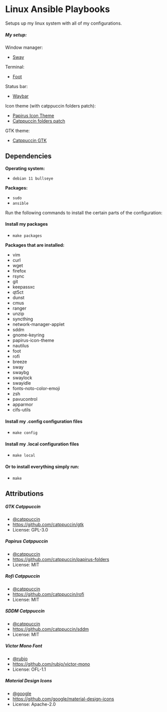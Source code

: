 # Linux Ansible Playbooks

Setups up my linux system with all of my configurations.

##### My setup:

Window manager:
- [Sway](https://swaywm.org/)

Terminal:
- [Foot](https://codeberg.org/dnkl/foot)

Status bar:
- [Waybar](https://github.com/Alexays/Waybar)

Icon theme (with catppuccin folders patch):
- [Papirus Icon Theme](https://github.com/PapirusDevelopmentTeam/papirus-icon-theme)
- [Catppuccin folders patch](https://github.com/catppuccin/papirus-folders)

GTK theme:
- [Catppuccin GTK](https://github.com/catppuccin/gtk)


## Dependencies

**Operating system:**

- `debian 11 bullseye`

**Packages:**

- `sudo`
- `ansible`

Run the following commands to install the certain parts of the configuration:

#### Install my packages

- `make packages`

**Packages that are installed:**

- vim
- curl
- wget
- firefox
- rsync
- git
- keepassxc
- qt5ct
- dunst
- cmus
- ranger
- unzip
- syncthing
- network-manager-applet
- sddm
- gnome-keyring
- papirus-icon-theme
- nautilus
- foot
- rofi
- breeze
- sway
- swaybg
- swaylock
- swayidle
- fonts-noto-color-emoji
- zsh
- pavucontrol
- apparmor
- cifs-utils

#### Install my .config configuration files

- `make config`

#### Install my .local configuration files

- `make local`

#### Or to install everything simply run:

- `make`

## Attributions

##### GTK Catppuccin
- [@catppuccin](https://github.com/catppuccin)
- https://github.com/catppuccin/gtk
- License: GPL-3.0

##### Papirus Catppuccin
- [@catppuccin](https://github.com/catppuccin)
- https://github.com/catppuccin/papirus-folders
- License: MIT

##### Rofi Catppuccin
- [@catppuccin](https://github.com/catppuccin)
- https://github.com/catppuccin/rofi
- License: MIT

##### SDDM Catppuccin
- [@catppuccin](https://github.com/catppuccin)
- https://github.com/catppuccin/sddm
- License: MIT

##### Victor Mono Font
- [@rubjo](https://github.com/rubjo)
- https://github.com/rubjo/victor-mono
- License: OFL-1.1

##### Material Design Icons
- [@google](https://github.com/google)
- https://github.com/google/material-design-icons
- License: Apache-2.0
